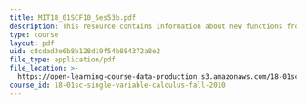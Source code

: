 ```yaml
---
title: MIT18_01SCF10_Ses53b.pdf
description: This resource contains information about new functions from old.
type: course
layout: pdf
uid: c8cdad3e6b8b128d19f54b884372a8e2
file_type: application/pdf
file_location: >-
  https://open-learning-course-data-production.s3.amazonaws.com/18-01sc-single-variable-calculus-fall-2010/c8cdad3e6b8b128d19f54b884372a8e2_MIT18_01SCF10_Ses53b.pdf
course_id: 18-01sc-single-variable-calculus-fall-2010
---
```

